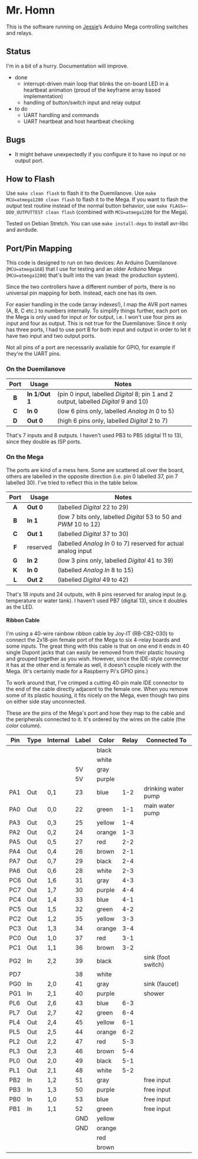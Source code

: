 # Mr. Homn

This is the software running on [Jessie](https://github.com/scy/jessie)’s Arduino Mega controlling switches and relays.

## Status

I'm in a bit of a hurry. Documentation will improve.

* done
  * interrupt-driven main loop that blinks the on-board LED in a heartbeat animation (proud of the keyframe array based implementation)
  * handling of button/switch input and relay output
* to do
  * UART handling and commands
  * UART heartbeat and host heartbeat checking

## Bugs

* It might behave unexpectedly if you configure it to have no input or no output port.
  
## How to Flash

Use `make clean flash` to flash it to the Duemilanove. 
Use `make MCU=atmega1280 clean flash` to flash it to the Mega. 
If you want to flash the output test routine instead of the normal button behavior, use `make FLAGS=-DDO_OUTPUTTEST clean flash` (combined with `MCU=atmega1280` for the Mega).

Tested on Debian Stretch. 
You can use `make install-deps` to install avr-libc and avrdude.

## Port/Pin Mapping

This code is designed to run on two devices: 
An Arduino Duemilanove (`MCU=atmega168`) that I use for testing and an older Arduino Mega (`MCU=atmega1280`) that's built into the van (read: the production system).

Since the two controllers have a different number of ports, there is no universal pin mapping for both. 
Instead, each one has its own.

For easier handling in the code (array indexes!), I map the AVR port names (A, B, C etc.) to numbers internally. 
To simplify things further, each port on the Mega is only used for input _or_ for output, i.e. I won't use four pins as input and four as output. 
This is not true for the Duemilanove: 
Since it only has three ports, I had to use port B for both input and output in order to let it have two input and two output ports. 

Not all pins of a port are necessarily available for GPIO, for example if they're the UART pins.

### On the Duemilanove

| Port  | Usage                 | Notes                                                                                |
|:-----:| --------------------- | ------------------------------------------------------------------------------------ |
| **B** | **In 1**/**Out 1**    | (pin 0 input, labelled _Digital_ 8; pin 1 and 2 output, labelled _Digital_ 9 and 10) |
| **C** | **In 0**              | (low 6 pins only, labelled _Analog In_ 0 to 5)                                       |
| **D** | **Out 0**             | (high 6 pins only, labelled _Digital_ 2 to 7)                                        |

That's 7 inputs and 8 outputs. 
I haven't used PB3 to PB5 (digital 11 to 13), since they double as ISP ports.

### On the Mega

The ports are kind of a mess here. 
Some are scattered all over the board, others are labelled in the opposite direction (i.e. pin 0 labelled 37, pin 7 labelled 30). 
I've tried to reflect this in the table below.

| Port  | Usage     | Notes                                                             |
|:-----:| --------- | ----------------------------------------------------------------- |
| **A** | **Out 0** | (labelled _Digital_ 22 to 29)                                     |
| **B** | **In 1**  | (low 7 bits only, labelled _Digital_ 53 to 50 and _PWM_ 10 to 12) |
| **C** | **Out 1** | (labelled _Digital_ 37 to 30)                                     |
| **F** | reserved  | (labelled _Analog In_ 0 to 7) reserved for actual analog input    |
| **G** | **In 2**  | (low 3 pins only, labelled _Digital_ 41 to 39)                    |
| **K** | **In 0**  | (labelled _Analog In_ 8 to 15)                                    |
| **L** | **Out 2** | (labelled _Digital_ 49 to 42)                                     |

That's 18 inputs and 24 outputs, with 8 pins reserved for analog input (e.g. temperature or water tank). 
I haven't used PB7 (digital 13), since it doubles as the LED.

#### Ribbon Cable

I'm using a 40-wire rainbow ribbon cable by Joy-IT (RB-CB2-030) to connect the 2x18-pin female port of the Mega to six 4-relay boards and some inputs. 
The great thing with this cable is that on one end it ends in 40 single Dupont jacks that can easily be removed from their plastic housing and grouped together as you wish. 
However, since the IDE-style connector it has at the other end is female as well, it doesn't couple nicely with the Mega. 
(It's certainly made for a Raspberry Pi's GPIO pins.)

To work around that, I've crimped a cutting 40-pin male IDE connector to the end of the cable directly adjacent to the female one. 
When you remove some of its plastic housing, it fits nicely on the Mega, even though two pins on either side stay unconnected.

These are the pins of the Mega's port and how they map to the cable and the peripherals connected to it. 
It's ordered by the wires on the cable (the _color_ column).

| Pin | Type | Internal | Label | Color  | Relay | Connected To         |
| --- | ---- | -------- | ----- | ------ | ----- | -------------------- |
|     |      |          |       | black  |       |                      |
|     |      |          |       | white  |       |                      |
|     |      |          | 5V    | gray   |       |                      |
|     |      |          | 5V    | purple |       |                      |
| PA1 | Out  | 0,1      | 23    | blue   | 1-2   | drinking water pump  |
| PA0 | Out  | 0,0      | 22    | green  | 1-1   | main water pump      |
| PA3 | Out  | 0,3      | 25    | yellow | 1-4   |                      |
| PA2 | Out  | 0,2      | 24    | orange | 1-3   |                      |
| PA5 | Out  | 0,5      | 27    | red    | 2-2   |                      |
| PA4 | Out  | 0,4      | 26    | brown  | 2-1   |                      |
| PA7 | Out  | 0,7      | 29    | black  | 2-4   |                      |
| PA6 | Out  | 0,6      | 28    | white  | 2-3   |                      |
| PC6 | Out  | 1,6      | 31    | gray   | 4-3   |                      |
| PC7 | Out  | 1,7      | 30    | purple | 4-4   |                      |
| PC4 | Out  | 1,4      | 33    | blue   | 4-1   |                      |
| PC5 | Out  | 1,5      | 32    | green  | 4-2   |                      |
| PC2 | Out  | 1,2      | 35    | yellow | 3-3   |                      |
| PC3 | Out  | 1,3      | 34    | orange | 3-4   |                      |
| PC0 | Out  | 1,0      | 37    | red    | 3-1   |                      |
| PC1 | Out  | 1,1      | 36    | brown  | 3-2   |                      |
| PG2 | In   | 2,2      | 39    | black  |       | sink (foot switch)   |
| PD7 |      |          | 38    | white  |       |                      |
| PG0 | In   | 2,0      | 41    | gray   |       | sink (faucet)        |
| PG1 | In   | 2,1      | 40    | purple |       | shower               |
| PL6 | Out  | 2,6      | 43    | blue   | 6-3   |                      |
| PL7 | Out  | 2,7      | 42    | green  | 6-4   |                      |
| PL4 | Out  | 2,4      | 45    | yellow | 6-1   |                      |
| PL5 | Out  | 2,5      | 44    | orange | 6-2   |                      |
| PL2 | Out  | 2,2      | 47    | red    | 5-3   |                      |
| PL3 | Out  | 2,3      | 46    | brown  | 5-4   |                      |
| PL0 | Out  | 2,0      | 49    | black  | 5-1   |                      |
| PL1 | Out  | 2,1      | 48    | white  | 5-2   |                      |
| PB2 | In   | 1,2      | 51    | gray   |       | free input           |
| PB3 | In   | 1,3      | 50    | purple |       | free input           |
| PB0 | In   | 1,0      | 53    | blue   |       | free input           |
| PB1 | In   | 1,1      | 52    | green  |       | free input           |
|     |      |          | GND   | yellow |       |                      |
|     |      |          | GND   | orange |       |                      |
|     |      |          |       | red    |       |                      |
|     |      |          |       | brown  |       |                      |
